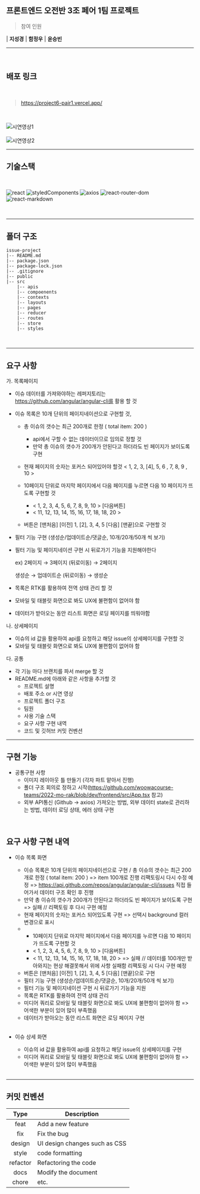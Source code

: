 ## 프론트엔드 오전반 3조 페어 1팀 프로젝트

> 참여 인원 

| **지성경**                                                                                                            | **함정우**                                                                                                                  | **윤승빈**                                                                                  

---


<br />



##  배포 링크

<br />

> https://project6-pair1.vercel.app/

<br />

![시연영상1](https://github.com/FrontEnd-Team3/project6-pair1/assets/123251211/169f5f98-98f4-40b7-a043-808fc1878542)
<br/>
<br />
![시연영상2](https://github.com/FrontEnd-Team3/project6-pair1/assets/123251211/55b50a23-0b5a-456a-9edb-8d290f206137)
<br />

---

## 기술스택

<br />

![react](https://img.shields.io/badge/react-18.2.0-61DAFB?logo=react)
![styledComponents](https://img.shields.io/badge/styled--components-5.3.5-DB7093?logo=styledcomponents)
![axios](https://img.shields.io/badge/axios-0.27.2-5E22D6)
![react-router-dom](https://img.shields.io/badge/react--router--dom-6.3.0-blue?logo=react-router)
![react-markdown](https://img.shields.io/badge/react--markdown-%208.0.3-red)

<br />

---

## 폴더 구조

    issue-project
    |-- README.md
    |-- package.json
    |-- package-lock.json
    |-- .gitignore
    |-- public
    |-- src
        |-- apis
        |-- compoenents
        |-- contexts
        |-- layouts
        |-- pages
        |-- reducer
        |-- routes
        |-- store
        |-- styles
        
<br />

---

##  요구 사항

가. 목록페이지

- 이슈 데이터를 가져와야하는 레퍼지토리는 https://github.com/angular/angular-cli를 활용 할 것
- 이슈 목록은 10개 단위의 페이지네이션으로 구현할 것,
    - 총 이슈의 갯수는 최근 200개로 한정 ( total item: 200 )
        - api에서 구할 수 없는 데이터이므로 임의로 정할 것
        - 만약 총 이슈의 갯수가 200개가 안된다고 하더라도 빈 페이지가 보이도록 구현
        
    - 현재 페이지의 숫자는 포커스 되어있어야 할것 < 1, 2, 3, [4], 5, 6 , 7, 8, 9 , 10 >
    - 10페이지 단위로 마지막 페이지에서 다음 페이지를 누르면 다음 10 페이지가 뜨도록 구현할 것
        - < 1, 2, 3, 4, 5, 6, 7, 8, 9, 10 > [다음버튼]
        - < 11, 12, 13, 14, 15, 16, 17, 18, 18, 20 >
        
    - 버튼은 [맨처음] [이전] 1, [2], 3, 4, 5 [다음] [맨끝]으로 구현할 것

- 필터 기능 구현 (생성순/업데이트순/댓글순, 10개/20개/50개 씩 보기)
- 필터 기능 및 페이지네이션 구현 시 뒤로가기 기능을 지원해야한다
    
    ex) 2페이지 → 3페이지 (뒤로이동) → 2페이지
    
     생성순 → 업데이트순 (뒤로이동) → 생성순
    
- 목록은 RTK를 활용하여 전역 상태 관리 할 것
- 모바일 및 태블릿 화면으로 봐도 UX에 불편함이 없어야 함
- 데이터가 받아오는 동안 리스트 화면은 로딩 페이지를 띄워야함

나. 상세페이지

- 이슈의 id 값을 활용하여 api를 요청하고 해당 issue의 상세페이지를 구현할 것
- 모바일 및 태블릿 화면으로 봐도 UX에 불편함이 없어야 함

다. 공통

- 각 기능 마다 브랜치를 파서 merge 할 것
- README.md에 아래와 같은 사항을 추가할 것
    - 프로젝트 설명
    - 배포 주소 or 시연 영상
    - 프로젝트 폴더 구조
    - 팀원
    - 사용 기술 스택
    - 요구 사항 구현 내역
    - 코드 및 깃허브 커밋 컨벤션
---

## 구현 기능

- 공통구현 사항
  - 이미지 레이아웃 틀 만들기 (각자 파트 맡아서 진행)
  - 폴더 구조 회의로 정하고 시작(https://github.com/woowacourse-teams/2022-mo-rak/blob/dev/frontend/src/App.tsx 참고)
  - 외부 API통신 (Github -> axios) 가져오는 방법, 외부 데이터 state로 관리하는 방법, 데이터 로딩 상태, 에러 상태 구현
 <br />

## 요구 사항 구현 내역

- 이슈 목록 화면
  - 이슈 목록은 10개 단위의 페이지네이션으로 구현 / 총 이슈의 갯수는 최근 200개로 한정 ( total item: 200 ) => item 100개로 진행 리팩토링시 다시 수정 예정
    => https://api.github.com/repos/angular/angular-cli/issues 직접 들어가서 데이터 구조 확인 후 진행
  - 만약 총 이슈의 갯수가 200개가 안된다고 하더라도 빈 페이지가 보이도록 구현 => 실패 // 리팩토링 후 다시 구현 예정
  - 현재 페이지의 숫자는 포커스 되어있도록 구현 => 선택시 background 컬러 변경으로 표시
  - - 10페이지 단위로 마지막 페이지에서 다음 페이지를 누르면 다음 10 페이지가 뜨도록 구현할 것
    - < 1, 2, 3, 4, 5, 6, 7, 8, 9, 10 > [다음버튼]
    - < 11, 12, 13, 14, 15, 16, 17, 18, 18, 20 >
    => 실패 // 데이터를 100개만 받아와지는 현상 해결못해서 위에 사항 실패함 리팩토링 시 다시 구현 예정
  - 버튼은 [맨처음] [이전] 1, [2], 3, 4, 5 [다음] [맨끝]으로 구현
  - 필터 기능 구현 (생성순/업데이트순/댓글순, 10개/20개/50개 씩 보기)
  - 필터 기능 및 페이지네이션 구현 시 뒤로가기 기능을 지원
  - 목록은 RTK를 활용하여 전역 상태 관리
  - 미디어 쿼리로 모바일 및 태블릿 화면으로 봐도 UX에 불편함이 없어야 함 => 어색한 부분이 있어 많이 부족했음
  - 데이터가 받아오는 동안 리스트 화면은 로딩 페이지 구현
  <br />

- 이슈 상세 화면
  - 이슈의 id 값을 활용하여 api를 요청하고 해당 issue의 상세페이지를 구현
  - 미디어 쿼리로 모바일 및 태블릿 화면으로 봐도 UX에 불편함이 없어야 함 => 어색한 부분이 있어 많이 부족했음

  <br />
---

## 커밋 컨벤션

|   Type   | Description                   |
| :------: | ----------------------------- |
|   feat   | Add a new feature             |
|   fix    | Fix the bug                   |
|  design  | UI design changes such as CSS |
|  style   | code formatting               |
| refactor | Refactoring the code          |
|   docs   | Modify the document           |
|  chore   | etc.                          |



